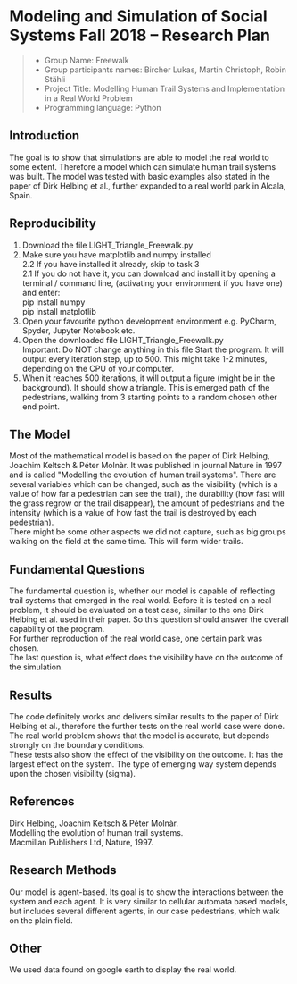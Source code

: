 # Modeling and Simulation of Social Systems Fall 2018 – Research Plan

> * Group Name: Freewalk
> * Group participants names: Bircher Lukas, Martin Christoph, Robin Stähli
> * Project Title: Modelling Human Trail Systems and Implementation in a Real World Problem
> * Programming language: Python

## Introduction

The goal is to show that simulations are able to model the real world to some extent. Therefore a model which can simulate human trail systems was built. The model was tested with basic examples also stated in the paper of Dirk Helbing et al., further expanded to a real world park in Alcala, Spain. 

## Reproducibility

1.    Download the file LIGHT_Triangle_Freewalk.py
2.    Make sure you have matplotlib and numpy installed <br>
  2.2 If you have installed it already, skip to task 3<br>
  2.1   If you do not have it, you can download and install it by opening a terminal / command line, (activating your 
        environment if you have one) and enter:     <br>
        pip install numpy<br>
        pip install matplotlib
3.    Open your favourite python development environment e.g. PyCharm, Spyder, Jupyter Notebook etc. 
4.    Open the downloaded file LIGHT_Triangle_Freewalk.py  
      Important: Do NOT change anything in this file
      Start the program. It will output every iteration step, up to 500. This might take 1-2 minutes, depending on the CPU of 
      your computer.
5.    When it reaches 500 iterations, it will output a figure (might be in the background). It should show a triangle. This is
      emerged path of the pedestrians, walking from 3 starting points to a random chosen other end point. 

## The Model

Most of the mathematical model is based on the paper of Dirk Helbing, Joachim Keltsch & Péter Molnàr. It was published in journal Nature in 1997 and is called "Modelling the evolution of human trail systems". There are several variables which can be changed, such as the visibility (which is a value of how far a pedestrian can see the trail), the durability (how fast will the grass regrow or the trail disappear), the amount of pedestrians and the intensity (which is a value of how fast the trail is destroyed by each pedestrian). <br>
There might be some other aspects we did not capture, such as big groups walking on the field at the same time. This will form wider trails.

## Fundamental Questions

The fundamental question is, whether our model is capable of reflecting trail systems that emerged in the real world. Before it is tested on a real problem, it should be evaluated on a test case, similar to the one Dirk Helbing et al. used in their paper. So this question should answer the overall capability of the program. <br>
For further reproduction of the real world case, one certain park was chosen.<br>
The last question is, what effect does the visibility have on the outcome of the simulation. 

## Results

The code definitely works and delivers similar results to the paper of Dirk Helbing et al., therefore the further tests on the real world case were done.<br>
The real world problem shows that the model is accurate, but depends strongly on the boundary conditions. <br>
These tests also show the effect of the visibility on the outcome. It has the largest effect on the system. The type of emerging way system depends upon the chosen visibility (sigma). 


## References 


Dirk Helbing, Joachim Keltsch & Péter Molnàr. <br> 
Modelling the evolution of human trail systems. <br>
Macmillan Publishers Ltd, Nature, 1997.


## Research Methods

Our model is agent-based. Its goal is to show the interactions between the system and each agent. It is very similar to cellular automata based models, but includes several different agents, in our case pedestrians, which walk on the plain field. 


## Other

We used data found on google earth to display the real world. 




